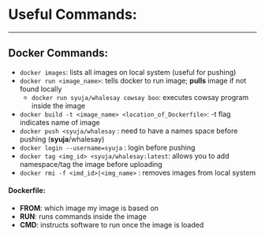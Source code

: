 # Useful Commands:
  
---

## Docker Commands:   
- `docker images`:  lists all images on local system (useful for pushing)  
- `docker run <image_name>`:   tells docker to run image; **pulls** image if not found locally    
  - `docker run syuja/whalesay cowsay boo`: executes cowsay program inside the image  
- `docker build -t <image_name> <location_of_Dockerfile>`: -t flag indicates name of image  
- `docker push <syuja/whalesay` : need to have a names space before pushing (**syuja**/whalesay)  
- `docker login --username=syuja` : login before pushing  
- `docker tag <img_id> <syuja/whalesay:latest`: allows you to add namespace/tag the image before uploading  
- `docker rmi -f <imd_id>|<img_name>` : removes images from local system   

#### Dockerfile:  
* **FROM**: which image my image is based on  
* **RUN**: runs commands inside the image  
* **CMD**: instructs software to run once the image is loaded  
